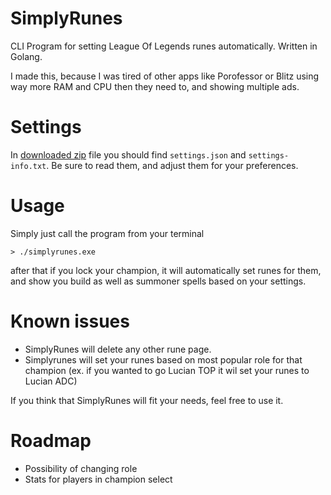 # SimplyRunes

CLI Program for setting League Of Legends runes automatically. Written in Golang.

I made this, because I was tired of other apps like Porofessor or Blitz using way more RAM and CPU then they need to, and showing multiple ads.

# Settings

In [downloaded zip](https://github.com/sevnnn/SimplyRunes/releases) file you should find `settings.json` and `settings-info.txt`. Be sure to read them, and adjust them for your preferences.

# Usage

Simply just call the program from your terminal

```
> ./simplyrunes.exe
```

after that if you lock your champion, it will automatically set runes for them, and show you build as well as summoner spells based on your settings.

# Known issues

- SimplyRunes will delete any other rune page.
- Simplyrunes will set your runes based on most popular role for that champion (ex. if you wanted to go Lucian TOP it wil set your runes to Lucian ADC)

If you think that SimplyRunes will fit your needs, feel free to use it.

# Roadmap

- Possibility of changing role
- Stats for players in champion select